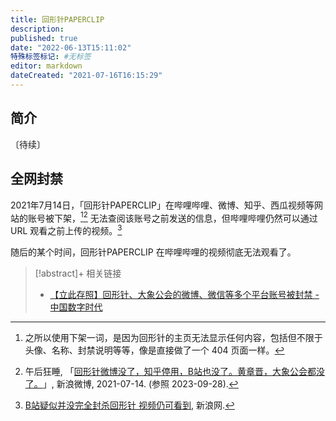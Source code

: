 ```yaml
---
title: 回形针PAPERCLIP
description:
published: true
date: "2022-06-13T15:11:02"
特殊标签标记: #无标签
editor: markdown
dateCreated: "2021-07-16T16:15:29"
---
```


## 简介

〔待续〕

## 全网封禁

2021年7月14日，「回形针PAPERCLIP」在哔哩哔哩、微博、知乎、西瓜视频等网站的账号被下架，[^1][^YKxfo] 无法查阅该账号之前发送的信息，但哔哩哔哩仍然可以通过 URL 观看之前上传的视频。[^2]

[^YKxfo]:  午后狂睡, 「[回形针微博没了，知乎停用，B站也没了。黄章晋，大象公会都没了。 ​​​​](http://archive.today/2021.07.14-140702/https://www.weibo.com/1253846303/KoJ0vvj3Y?type=comment%23_rnd1626271639409)」, 新浪微博, 2021-07-14. (参照 2023-09-28).

[^1]: 之所以使用下架一词，是因为回形针的主页无法显示任何内容，包括但不限于头像、名称、封禁说明等等，像是直接做了一个 404 页面一样。

[^2]: [B站疑似并没完全封杀回形针 视频仍可看到](https://web.archive.org/web/20211225142308/https://finance.sina.com.cn/tech/2021-08-18/doc-ikqcfncc3485342.shtml), 新浪网.

随后的某个时间，回形针PAPERCLIP 在哔哩哔哩的视频彻底无法观看了。

> [!abstract]+ 相关链接
>
> +   [【立此存照】回形针、大象公会的微博、微信等多个平台账号被封禁 - 中国数字时代](https://web.archive.org/web/20210714175749/https://chinadigitaltimes.net/chinese/668234.html)

